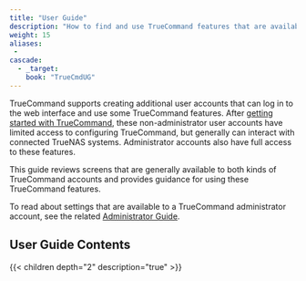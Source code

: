 ```yaml
---
title: "User Guide"
description: "How to find and use TrueCommand features that are available to any user account."
weight: 15
aliases:
 -
cascade:
  - _target:
    book: "TrueCmdUG"
---
```


TrueCommand supports creating additional user accounts that can log in to the web interface and use some TrueCommand features.
After [getting started with TrueCommand](www.google.com), these non-administrator user accounts have limited access to configuring TrueCommand, but generally can interact with connected TrueNAS systems.
Administrator accounts also have full access to these features.

This guide reviews screens that are generally available to both kinds of TrueCommand accounts and provides guidance for using these TrueCommand features.

To read about settings that are available to a TrueCommand administrator account, see the related [Administrator Guide](www.google.com).

## User Guide Contents

{{< children depth="2" description="true" >}}
